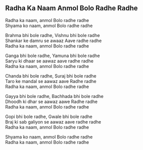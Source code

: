 ## Radha Ka Naam Anmol Bolo Radhe Radhe


Radha ka naam, anmol Bolo radhe radhe  
Shyama ko naam, anmol Bolo radhe radhe

Brahma bhi bole radhe, Vishnu bhi bole radhe  
Shankar ke damru se awaaz Aave radhe radhe  
Radha ka naam, anmol Bolo radhe radhe

Ganga bhi bole radhe, Yamuna bhi bole radhe  
Saryu ki dhaar se aawaz aave radhe radhe  
Radha ka naam, anmol Bolo radhe radhe

Chanda bhi bole radhe, Suraj bhi bole radhe  
Taro ke mandal se aawaz aave Radhe radhe  
Radha ka naam, anmol Bolo radhe radhe

Gayya bhi bole radhe, Bachhada bhi bole radhe  
Dhoodh ki dhar se aawaz aawe Radhe radhe  
Radha ka naam, anmol Bolo radhe radhe

Gopi bhi bole radhe, Gwale bhi bole radhe  
Braj ki sab galiyon se aawaz aave radhe radhe  
Radha ka naam, anmol Bolo radhe radhe

Shyama ko naam, anmol Bolo radhe radhe  
Radha ka naam, anmol Bolo radhe radhe

